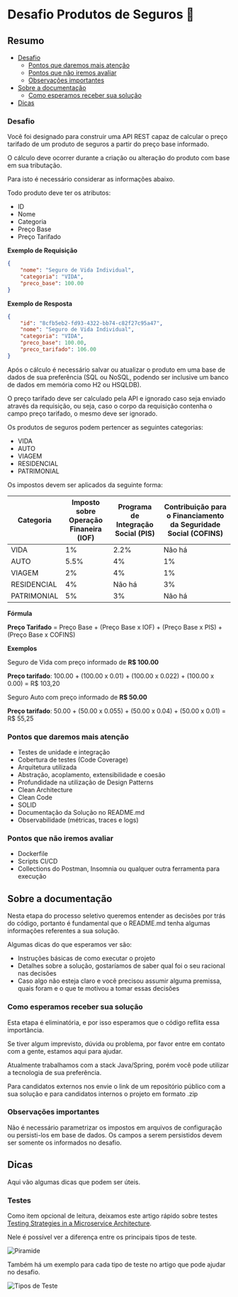 # Desafio Produtos de Seguros 🚀

## Resumo
* [Desafio](#desafio)
    * [Pontos que daremos mais atenção](#pontos_atencao)
    * [Pontos que não iremos avaliar](#pontos_sem_avaliacao)
    * [Observações importantes](#observacoes)
* [Sobre a documentação](#about_docs)
    * [Como esperamos receber sua solução](#como_esperamos_receber)
* [Dicas](#dicas)

### <a name="desafio">Desafio</a>
Você foi designado para construir uma API REST capaz de calcular o preço tarifado de um produto de seguros a partir do preço base informado.

O cálculo deve ocorrer durante a criação ou alteração do produto com base em sua tributação.

Para isto é necessário considerar as informações abaixo.

Todo produto deve ter os atributos:
- ID
- Nome
- Categoria
- Preço Base
- Preço Tarifado

**Exemplo de Requisição**

```json
{
    "nome": "Seguro de Vida Individual",
    "categoria": "VIDA",
    "preco_base": 100.00
}
```

**Exemplo de Resposta**

```json
{
    "id": "8cfb5eb2-fd93-4322-bb74-c82f27c95a47",
    "nome": "Seguro de Vida Individual",
    "categoria": "VIDA",
    "preco_base": 100.00,
    "preco_tarifado": 106.00
}
```

Após o cálculo é necessário salvar ou atualizar o produto em uma base de dados de sua preferência (SQL ou NoSQL, podendo ser inclusive um banco de dados em memória como H2 ou HSQLDB).

O preço tarifado deve ser calculado pela API e ignorado caso seja enviado através da requisição, ou seja, caso o corpo da requisição contenha o campo preço tarifado, o mesmo deve ser ignorado.

Os produtos de seguros podem pertencer as seguintes categorias:
- VIDA
- AUTO
- VIAGEM
- RESIDENCIAL
- PATRIMONIAL
  
Os impostos devem ser aplicados da seguinte forma:


| **Categoria** | **Imposto sobre Operação Finaneira (IOF)** | **Programa de Integração Social (PIS)** | **Contribuição para o Financiamento da Seguridade Social (COFINS)** |
|---------------|--------------------------------------------|-----------------------------------------|----------------------------------------------------------------|
| VIDA          | 1%                                         | 2.2%                                      | Não há                                                          |
| AUTO          | 5.5%                                       | 4%                                      | 1%                                                             |
| VIAGEM        | 2%                                         | 4%                                      | 1%                                                             |
| RESIDENCIAL   | 4%                                         | Não há                                | 3%                                                             |
| PATRIMONIAL   | 5%                                         | 3%                                      | Não há                                                           |


**Fórmula**

**Preço Tarifado** = Preço Base + (Preço Base x IOF) + (Preço Base x PIS) + (Preço Base x COFINS)

**Exemplos**

Seguro de Vida com preço informado de **R$ 100.00**

**Preço tarifado**: 100.00 + (100.00 x 0.01) + (100.00 x 0.022) + (100.00 x 0.00) = R$ 103,20

Seguro Auto com preço informado de **R$ 50.00**

**Preço tarifado**: 50.00 + (50.00 x 0.055) + (50.00 x 0.04) + (50.00 x 0.01) = R$ 55,25

### <a name="pontos_atencao">Pontos que daremos mais atenção</a>
- Testes de unidade e integração
- Cobertura de testes (Code Coverage)
- Arquitetura utilizada
- Abstração, acoplamento, extensibilidade e coesão
- Profundidade na utilização de Design Patterns
- Clean Architecture
- Clean Code
- SOLID
- Documentação da Solução no README.md
- Observabilidade (métricas, traces e logs)

### <a name="pontos_sem_avaliacao">Pontos que não iremos avaliar</a>
- Dockerfile
- Scripts CI/CD
- Collections do Postman, Insomnia ou qualquer outra ferramenta para execução

## <a name="about_docs">Sobre a documentação</a>
Nesta etapa do processo seletivo queremos entender as decisões por trás do código, portanto é fundamental que o README.md tenha algumas informações referentes a sua solução.

Algumas dicas do que esperamos ver são:
- Instruções básicas de como executar o projeto
- Detalhes sobre a solução, gostaríamos de saber qual foi o seu racional nas decisões
- Caso algo não esteja claro e você precisou assumir alguma premissa, quais foram e o que te motivou a tomar essas decisões

### <a name="como_esperamos_receber">Como esperamos receber sua solução</a>
Esta etapa é eliminatória, e por isso esperamos que o código reflita essa importância.

Se tiver algum imprevisto, dúvida ou problema, por favor entre em contato com a gente, estamos aqui para ajudar.

Atualmente trabalhamos com a stack Java/Spring, porém você pode utilizar a tecnologia de sua preferência.

Para candidatos externos nos envie o link de um repositório público com a sua solução e para candidatos internos o projeto em formato .zip

### <a name="observacoes">Observações importantes</a>

Não é necessário parametrizar os impostos em arquivos de configuração ou persisti-los em base de dados.
Os campos a serem persistidos devem ser somente os informados no <a name="desafio">desafio</a>.

## <a name="dicas">Dicas</a>

Aqui vão algumas dicas que podem ser úteis.

### <a name="testes">Testes</a>
Como item opcional de leitura, deixamos este artigo rápido sobre testes [Testing Strategies in a Microservice Architecture](https://martinfowler.com/articles/microservice-testing/).

Nele é possível ver a diferença entre os principais tipos de teste.

<img src="assets/img/piramide.png" alt="Piramide" title="Piramide">

Também há um exemplo para cada tipo de teste no artigo que pode ajudar no desafio.

<img src="assets/img/tipos_teste.png" alt="Tipos de Teste" title="Tipos de Teste">
